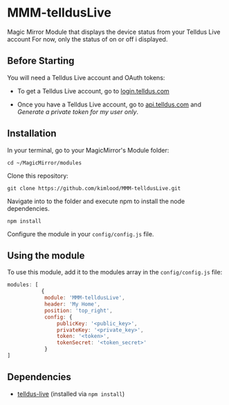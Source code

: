 
# MMM-telldusLive
Magic Mirror Module that displays the device status from your Telldus Live account
For now, only the status of on or off i displayed. 

Before Starting
---------------
You will need a Telldus Live account and OAuth tokens:

- To get a Telldus Live account, go to [login.telldus.com](https://login.telldus.com)

- Once you have a Telldus Live account, go to [api.telldus.com](http://api.telldus.com/keys/index) and _Generate a private token for my user only_.


## Installation

In your terminal, go to your MagicMirror's Module folder:
````
cd ~/MagicMirror/modules
````

Clone this repository:
````
git clone https://github.com/kimlood/MMM-telldusLive.git
````

Navigate into to the folder and execute npm to install the node dependencies. 
````
npm install
````


Configure the module in your `config/config.js` file.

## Using the module

To use this module, add it to the modules array in the `config/config.js` file:
````javascript
modules: [
		   {
			module: 'MMM-telldusLive',
			header: 'My Home',
			position: 'top_right', 
			config: {
				publicKey: '<public_key>', 
				privateKey: '<private_key>', 
				token: '<token>', 
				tokenSecret: '<token_secret>' 
			}
]
````

## Dependencies
- [telldus-live](https://github.com/TheThingSystem/node-telldus-live) (installed via `npm install`)